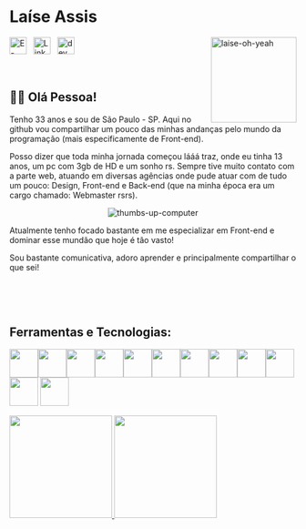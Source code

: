<h1>Laíse Assis</h1> 

<img src="https://i.ibb.co/6gMGmCL/laise-oh-yeah.png" alt="laise-oh-yeah" border="0" width="150" align="right">

<a href="mailto:laise.assis@hotmail.com" target="_blank"><img src="https://i.ibb.co/GC6ZGmY/envelope-regular.png" alt="E-mail" border="0" width="30"></a>&nbsp;&nbsp;
<a href="https://www.linkedin.com/in/laiseassis/" target="_blank"><img src="https://i.ibb.co/J2szZGy/linkedin.png" alt="Linkedin" border="0" width="30"></a>&nbsp;&nbsp;
<a href="https://dev.to/laiseassis" target="_blank"><img src="https://i.ibb.co/3ytkGq1/dev.png" alt="dev" border="0" width="30"></a>


<br>

## 🙋‍♀️ Olá Pessoa!

Tenho 33 anos e sou de São Paulo - SP. Aqui no github vou compartilhar um pouco das minhas andanças pelo mundo da programação (mais especificamente de Front-end).

Posso dizer que toda minha jornada começou lááá traz, onde eu tinha 13 anos, um pc com 3gb de HD e um sonho rs. Sempre tive muito contato com a parte web, atuando em diversas agências onde pude atuar com de tudo um pouco: Design, Front-end e Back-end (que na minha época era um cargo chamado: Webmaster rsrs).

<p align="center">
    <img src="https://i.ibb.co/MnRcXK6/thumbs-up-computer.gif" alt="thumbs-up-computer" border="0">
</p>


Atualmente tenho focado bastante em me especializar em Front-end e dominar esse mundão que hoje é tão vasto!

Sou bastante comunicativa, adoro aprender e principalmente compartilhar o que sei!

<h2></h2>
<br><br>

## Ferramentas e Tecnologias:

<img width="50" src="https://cdn.jsdelivr.net/gh/devicons/devicon@latest/icons/css3/css3-original-wordmark.svg" /><img width="50" src="https://cdn.jsdelivr.net/gh/devicons/devicon@latest/icons/html5/html5-original-wordmark.svg" /><img width="50" src="https://cdn.jsdelivr.net/gh/devicons/devicon@latest/icons/sass/sass-original.svg" /><img width="50" src="https://cdn.jsdelivr.net/gh/devicons/devicon@latest/icons/bootstrap/bootstrap-original-wordmark.svg" /><img width="50" src="https://cdn.jsdelivr.net/gh/devicons/devicon@latest/icons/javascript/javascript-original.svg" /><img width="50" src="https://cdn.jsdelivr.net/gh/devicons/devicon@latest/icons/vuejs/vuejs-original-wordmark.svg" /><img width="50" src="https://cdn.jsdelivr.net/gh/devicons/devicon@latest/icons/vuetify/vuetify-original.svg" /><img width="50" src="https://cdn.jsdelivr.net/gh/devicons/devicon@latest/icons/typescript/typescript-original.svg" /><img width="50" src="https://cdn.jsdelivr.net/gh/devicons/devicon@latest/icons/jquery/jquery-plain-wordmark.svg" /><img width="50" src="https://cdn.jsdelivr.net/gh/devicons/devicon@latest/icons/figma/figma-original.svg" /><img width="50" src="https://cdn.jsdelivr.net/gh/devicons/devicon@latest/icons/wordpress/wordpress-original.svg" />
<img width="50" src="https://cdn.jsdelivr.net/gh/devicons/devicon@latest/icons/git/git-original.svg" />

<div>
<a href="https://github.com/laiseassis">
<img loading="lazy" height="180em" src="https://github-readme-stats.vercel.app/api/top-langs/?username=laiseassis&layout=compact&langs_count=7&theme=dracula"/>
<img loading="lazy" height="180em" src="https://github-readme-stats.vercel.app/api?username=laiseassis&show_icons=true&theme=dracula&include_all_commits=true&count_private=true"/>
</div>
          
<!--
**laiseassis/laiseassis** is a ✨ _special_ ✨ repository because its `README.md` (this file) appears on your GitHub profile.

Here are some ideas to get you started:

- 🔭 I’m currently working on ...
- 🌱 I’m currently learning ...
- 👯 I’m looking to collaborate on ...
- 🤔 I’m looking for help with ...
- 💬 Ask me about ...
- 📫 How to reach me: ...
- 😄 Pronouns: ...
- ⚡ Fun fact: ...
-->
